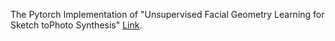 The Pytorch Implementation of "Unsupervised Facial Geometry Learning for Sketch toPhoto Synthesis" [Link](https://arxiv.org/pdf/1810.05361.pdf). 
